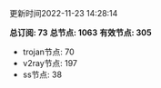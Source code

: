 更新时间2022-11-23 14:28:14

**总订阅: 73**
**总节点: 1063**
**有效节点: 305**
- trojan节点: 70
- v2ray节点: 197
- ss节点: 38
